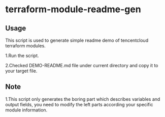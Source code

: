 # terraform-module-readme-gen

## Usage

This script is used to generate simple readme demo of tencentcloud terraform modules.

1.Run the script.

2.Checked DEMO-README.md file under current directory and copy it to your target file.

## Note

1.This script only generates the boring part which describes variables and output fields, you need to modify the left parts according your specific module information.